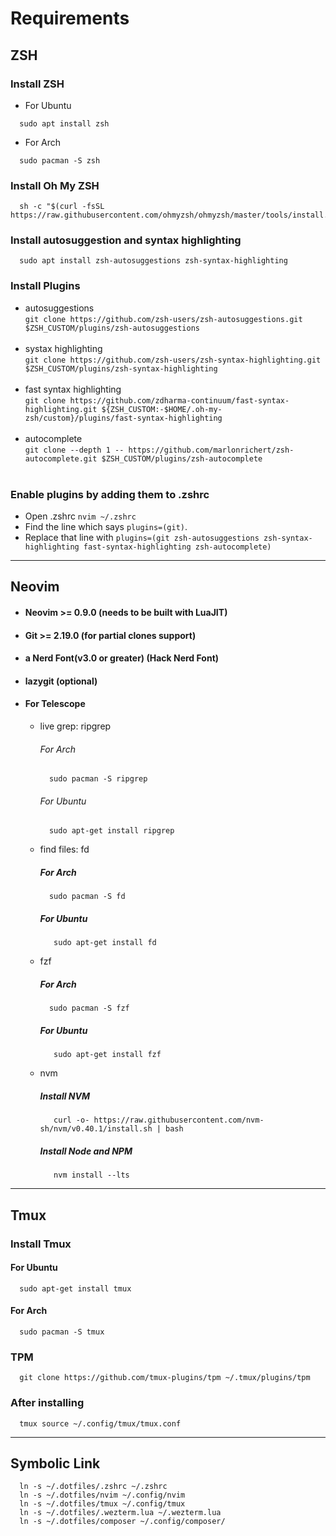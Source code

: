 # Requirements

## ZSH
### Install ZSH
  - For Ubuntu
  ```
    sudo apt install zsh
  ```
  - For Arch
  ```
    sudo pacman -S zsh
  ```
### Install Oh My ZSH
  ```
    sh -c "$(curl -fsSL https://raw.githubusercontent.com/ohmyzsh/ohmyzsh/master/tools/install.sh)"
  ```
### Install autosuggestion and syntax highlighting
  ```
    sudo apt install zsh-autosuggestions zsh-syntax-highlighting
  ```
### Install Plugins
 - autosuggestions<br/>
  `git clone https://github.com/zsh-users/zsh-autosuggestions.git $ZSH_CUSTOM/plugins/zsh-autosuggestions`<br/><br/>
  - systax highlighting<br/>
  `git clone https://github.com/zsh-users/zsh-syntax-highlighting.git $ZSH_CUSTOM/plugins/zsh-syntax-highlighting`<br/><br/>
  - fast syntax highlighting<br/>
  `git clone https://github.com/zdharma-continuum/fast-syntax-highlighting.git ${ZSH_CUSTOM:-$HOME/.oh-my-zsh/custom}/plugins/fast-syntax-highlighting`<br/><br/>
  - autocomplete<br/>
  `git clone --depth 1 -- https://github.com/marlonrichert/zsh-autocomplete.git $ZSH_CUSTOM/plugins/zsh-autocomplete`<br/><br/>

### Enable plugins by adding them to .zshrc
- Open .zshrc
  `nvim ~/.zshrc`
- Find the line which says `plugins=(git)`.
- Replace that line with `plugins=(git zsh-autosuggestions zsh-syntax-highlighting fast-syntax-highlighting zsh-autocomplete)`

<hr/>

## Neovim

- #### Neovim >= 0.9.0 (needs to be built with LuaJIT)
- #### Git >= 2.19.0 (for partial clones support)
- #### a Nerd Font(v3.0 or greater) (Hack Nerd Font)
- #### lazygit (optional)
- #### For Telescope
  -  live grep: ripgrep
     ###### For Arch

           sudo pacman -S ripgrep

     ###### For Ubuntu

           sudo apt-get install ripgrep

  - find files: fd
    ##### For Arch

          sudo pacman -S fd

    ##### For Ubuntu

           sudo apt-get install fd

  - fzf
    ##### For Arch

          sudo pacman -S fzf

    ##### For Ubuntu

           sudo apt-get install fzf

  -  nvm
      ##### Install NVM

            curl -o- https://raw.githubusercontent.com/nvm-sh/nvm/v0.40.1/install.sh | bash

      ##### Install Node and NPM

            nvm install --lts

<hr/>

## Tmux
### Install Tmux
  #### For Ubuntu

      sudo apt-get install tmux

  #### For Arch

      sudo pacman -S tmux

### TPM

      git clone https://github.com/tmux-plugins/tpm ~/.tmux/plugins/tpm

### After installing

      tmux source ~/.config/tmux/tmux.conf



<hr/>

## Symbolic Link
```
  ln -s ~/.dotfiles/.zshrc ~/.zshrc 
  ln -s ~/.dotfiles/nvim ~/.config/nvim 
  ln -s ~/.dotfiles/tmux ~/.config/tmux 
  ln -s ~/.dotfiles/.wezterm.lua ~/.wezterm.lua 
  ln -s ~/.dotfiles/composer ~/.config/composer/
```
